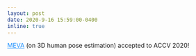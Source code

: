 ```yaml
---
layout: post
date: 2020-9-16 15:59:00-0400
inline: true
---
```


<a href="https://arxiv.org/abs/2008.03789" style="color: DodgerBlue">MEVA</a> (on 3D human pose estimation) accepted to ACCV 2020!
